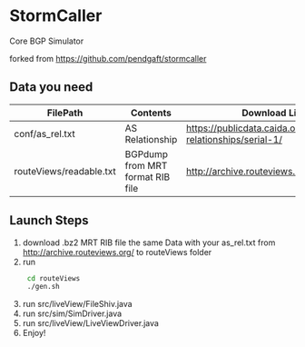 # StormCaller

Core BGP Simulator

forked from https://github.com/pendgaft/stormcaller


## Data you need

| FilePath | Contents | Download Link |
| - | - | - |
| conf/as_rel.txt | AS Relationship | https://publicdata.caida.org/datasets/as-relationships/serial-1/
| routeViews/readable.txt | BGPdump from MRT format RIB file | http://archive.routeviews.org/ |

## Launch Steps

1. download .bz2 MRT RIB file the same Data with your as_rel.txt from http://archive.routeviews.org/ to routeViews folder
2. run
   ```bash
    cd routeViews
    ./gen.sh
    ```
3. run src/liveView/FileShiv.java
4. run src/sim/SimDriver.java
5. run src/liveView/LiveViewDriver.java
6. Enjoy!
